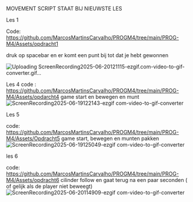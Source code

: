 MOVEMENT SCRIPT STAAT BIJ NIEUWSTE LES

Les 1

Code: https://github.com/MarcosMartinsCarvalho/PROGM4/tree/main/PROG-M4/Assets/opdracht1

druk op spacebar en er komt een punt bij tot dat je hebt gewonnen

![Uploading ScreenRecording2025-06-20121115-ezgif.com-video-to-gif-converter.gif…]()





Les 4
code : https://github.com/MarcosMartinsCarvalho/PROGM4/tree/main/PROG-M4/Assets/opdarcht4
game start en bewegen en munt
![ScreenRecording2025-06-19122143-ezgif com-video-to-gif-converter](https://github.com/user-attachments/assets/f5fd10ab-5a08-4c56-a292-6629074805fd)


Les 5

code: https://github.com/MarcosMartinsCarvalho/PROGM4/tree/main/PROG-M4/Assets/Opdracht5
game start, bewegen en munten pakken
![ScreenRecording2025-06-19125049-ezgif com-video-to-gif-converter](https://github.com/user-attachments/assets/639f015d-c834-4992-9229-656993048cd9)




les 6

code: https://github.com/MarcosMartinsCarvalho/PROGM4/tree/main/PROG-M4/Assets/opdracht6
cilinder follow en gaat terug na een paar seconden ( of gelijk als de player niet beweegt)
![ScreenRecording2025-06-20114909-ezgif com-video-to-gif-converter](https://github.com/user-attachments/assets/cb30dabd-a198-4068-9968-f1d08445f85f)
